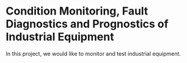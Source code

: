 # Condition Monitoring, Fault Diagnostics and Prognostics of Industrial Equipment
In this project, we would like to monitor and test industrial equipment. 
